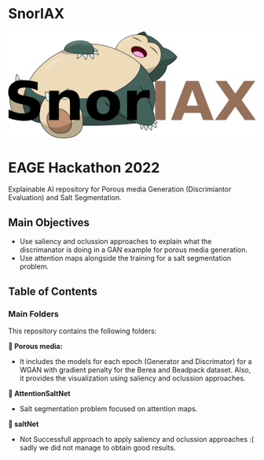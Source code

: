 # SnorIAX

![SnorIAX](https://github.com/EAGE-Annual-Hackathon/SnorIAX/blob/main/logo.png)

# EAGE Hackathon 2022
Explainable AI repository for Porous media Generation (Discrimiantor Evaluation) and Salt Segmentation. 



## Main Objectives
- Use saliency and oclussion approaches to explain what the discrimanator is doing in a GAN example for porous media generation. 
- Use attention maps alongside the training for a salt segmentation problem. 

## Table of Contents
### Main Folders
This repository contains the following folders: 

**:open_file_folder:  Porous media:** 
  - It includes the models for each epoch (Generator and Discrimator) for a WGAN with gradient penalty for the Berea and Beadpack dataset. Also, it provides the visualization using saliency and oclussion approaches.
  
**:open_file_folder: AttentionSaltNet**
  - Salt segmentation problem focused on attention maps. 


**:open_file_folder: saltNet**
  - Not Successfull approach to apply saliency and oclussion approaches  :( sadly we did not manage to obtain good results. 
